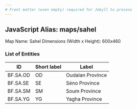 ```yaml
---
# Front matter (even empty) required for Jekyll to process
---
```


## JavaScript Alias: maps/sahel

Map Name: Sahel
Dimensions (Width x Height): 600x460

### List of Entities

ID | Short label | Label
---|---|---|
BF.SA.OD|OD|Oudalan Province
BF.SA.SE|SE|Séno Province
BF.SA.SM|SM|Soum Province
BF.SA.YG|YG|Yagha Province
